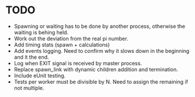 TODO
===

* Spawning or waiting has to be done by another process, otherwise the waiting is behing held.
* Work out the deviation from the real pi number.
* Add timing stats (spawn + calculations)
* Add events logging. Need to confirm why it slows down in the beginning and it the end.
* Log when EXIT signal is received by master process.
* Replace spawn_link with dynamic children addition and termination.
* Include eUnit testing.
* Tests per worker must be divisible by N. Need to assign the remaining if not multiple.